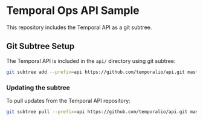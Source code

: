 # Temporal Ops API Sample

This repository includes the Temporal API as a git subtree.

## Git Subtree Setup

The Temporal API is included in the `api/` directory using git subtree:

```bash
git subtree add --prefix=api https://github.com/temporalio/api.git master --squash
```

### Updating the subtree

To pull updates from the Temporal API repository:

```bash
git subtree pull --prefix=api https://github.com/temporalio/api.git master --squash
```
